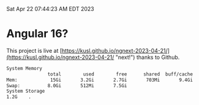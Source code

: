 Sat Apr 22 07:44:23 AM EDT 2023

# Angular 16?


This project is live at [https://kusl.github.io/ngnext-2023-04-21/](https://kusl.github.io/ngnext-2023-04-21/ "next!") thanks to Github.

```bash
System Memory
               total        used        free      shared  buff/cache   available
Mem:            15Gi       3.2Gi       2.7Gi       703Mi       9.4Gi        11Gi
Swap:          8.0Gi       512Mi       7.5Gi
System Storage
1.2G	.
```
```bash
